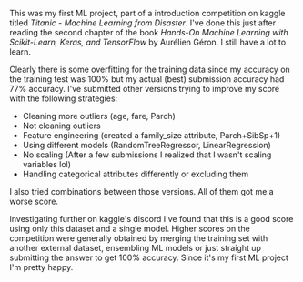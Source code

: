 This was my first ML project, part of a introduction competition on kaggle titled *Titanic - Machine Learning from Disaster*. I've done this just after reading the second chapter of the book *Hands-On Machine Learning with Scikit-Learn,
Keras, and TensorFlow* by Aurélien Géron. I still have a lot to learn.

Clearly there is some overfitting for the training data since my accuracy on the training test was 100% but my actual (best) submission accuracy had 77% accuracy. 
I've submitted other versions trying to improve my score with the following strategies:

* Cleaning more outliers (age, fare, Parch)
* Not cleaning outliers
* Feature engineering (created a family_size attribute, Parch+SibSp+1)
* Using different models (RandomTreeRegressor, LinearRegression)
* No scaling (After a few submissions I realized that I wasn't scaling variables lol)
* Handling categorical attributes differently or excluding them

I also tried combinations between those versions. All of them got me a worse score. 

Investigating further on kaggle's discord I've found that this is a good score using only this dataset and a single model.
Higher scores on the competition were generally obtained by merging the training set with another external dataset, ensembling ML models or just straight up submitting the answer to get 100% accuracy. 
Since it's my first ML project I'm pretty happy.
